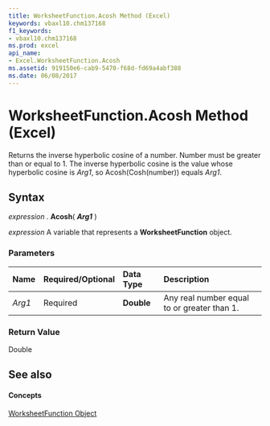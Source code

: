 ```yaml
---
title: WorksheetFunction.Acosh Method (Excel)
keywords: vbaxl10.chm137168
f1_keywords:
- vbaxl10.chm137168
ms.prod: excel
api_name:
- Excel.WorksheetFunction.Acosh
ms.assetid: 919150e6-cab9-5470-f68d-fd69a4abf388
ms.date: 06/08/2017
---
```



# WorksheetFunction.Acosh Method (Excel)

Returns the inverse hyperbolic cosine of a number. Number must be greater than or equal to 1. The inverse hyperbolic cosine is the value whose hyperbolic cosine is  _Arg1_, so Acosh(Cosh(number)) equals  _Arg1_.


## Syntax

 _expression_ . **Acosh**( **_Arg1_** )

 _expression_ A variable that represents a **WorksheetFunction** object.


### Parameters



|**Name**|**Required/Optional**|**Data Type**|**Description**|
|:-----|:-----|:-----|:-----|
| _Arg1_|Required| **Double**|Any real number equal to or greater than 1.|

### Return Value

Double


## See also


#### Concepts


[WorksheetFunction Object](worksheetfunction-object-excel.md)

